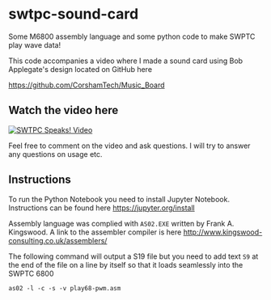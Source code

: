 # swtpc-sound-card
Some M6800 assembly language and some python code to make SWPTC play wave data!

This code accompanies a video where I made a sound card using Bob Applegate's design located on GitHub here

https://github.com/CorshamTech/Music_Board



## Watch the video here

[![SWTPC Speaks! Video](https://img.youtube.com/vi/TBFA2xbCjZ4/0.jpg)](https://www.youtube.com/watch?v=TBFA2xbCjZ4)

Feel free to comment on the video and ask questions. I will try to answer any questions on usage etc. 

## Instructions

To run the Python Notebook you need to install Jupyter Notebook. Instructions can be found here https://jupyter.org/install

Assembly language was complied with `AS02.EXE` written by Frank A. Kingswood. A link to the assembler compiler is here http://www.kingswood-consulting.co.uk/assemblers/

 The following command will output a S19 file but you need to add text `S9` at the end of the file on a line by itself so that it loads seamlessly into the SWPTC 6800

```
as02 -l -c -s -v play68-pwm.asm
```

